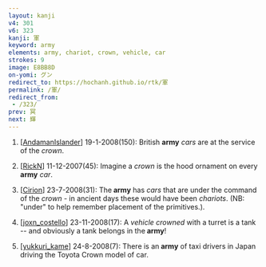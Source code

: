 ```yaml
---
layout: kanji
v4: 301
v6: 323
kanji: 軍
keyword: army
elements: army, chariot, crown, vehicle, car
strokes: 9
image: E8BB8D
on-yomi: グン
redirect_to: https://hochanh.github.io/rtk/軍
permalink: /軍/
redirect_from:
 - /323/
prev: 冥
next: 輝
---
```


1) [<a href="http://kanji.koohii.com/profile/AndamanIslander">AndamanIslander</a>] 19-1-2008(150): British <strong>army</strong> <em>cars</em> are at the service of the <em>crown</em>.

2) [<a href="http://kanji.koohii.com/profile/RickN">RickN</a>] 11-12-2007(45): Imagine a <em>crown</em> is the hood ornament on every<strong> army</strong> <em>car</em>.

3) [<a href="http://kanji.koohii.com/profile/Cirion">Cirion</a>] 23-7-2008(31): The<strong> army</strong> has <em>cars</em> that are under the command of the <em>crown</em> - in ancient days these would have been <em>chariots</em>. (NB: &quot;under&quot; to help remember placement of the primitives.).

4) [<a href="http://kanji.koohii.com/profile/joxn_costello">joxn_costello</a>] 23-11-2008(17): A <em>vehicle</em> <em>crowned</em> with a turret is a tank -- and obviously a tank belongs in the<strong> army</strong>!

5) [<a href="http://kanji.koohii.com/profile/yukkuri_kame">yukkuri_kame</a>] 24-8-2008(7): There is an<strong> army</strong> of taxi drivers in Japan driving the Toyota Crown model of car.

